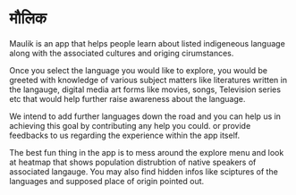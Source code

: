 # मौलिक

Maulik is an app that helps people learn about listed indigeneous language along with the associated
cultures and origing cirumstances.

Once you select the language you would like to explore, you would be greeted with knowledge of various
subject matters like literatures written in the langauge, digital media art forms like movies, songs,
Television series etc that would help further raise awareness about the language.

We intend to add further languages down the road and you can help us in achieving this goal by
contributing any help you could. or provide feedbacks to us regarding the experience within the app
itself.

The best fun thing in the app is to mess around the explore menu and look at heatmap that shows 
population distrubtion of native speakers of associated langauge. 
You may also find hidden infos like sciptures of the languages and supposed place of origin pointed out.
